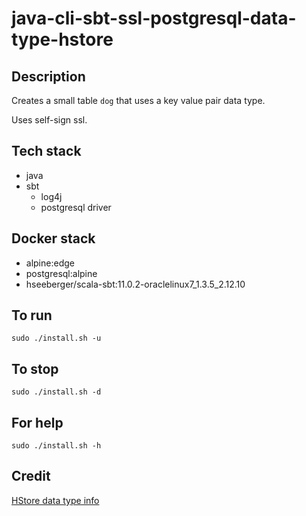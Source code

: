 # java-cli-sbt-ssl-postgresql-data-type-hstore

## Description
Creates a small table `dog` that uses
a key value pair data type.

Uses self-sign ssl.

## Tech stack
- java
- sbt
  - log4j
  - postgresql driver

## Docker stack
- alpine:edge
- postgresql:alpine
- hseeberger/scala-sbt:11.0.2-oraclelinux7_1.3.5_2.12.10

## To run
`sudo ./install.sh -u`

## To stop
`sudo ./install.sh -d`

## For help
`sudo ./install.sh -h`

## Credit
[HStore data type info](https://www.postgresqltutorial.com/postgresql-tutorial/postgresql-hstore/)
